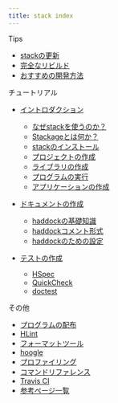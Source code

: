 ```yaml
---
title: stack index
---
```


Tips

* [stackの更新](/stack/tips/stack-upgrade.html)
* [完全なリビルド](/stack/tips/full-rebuild.html)
* [おすすめの開発方法](/stack/tips/recommend-dev.html)

チュートリアル

* [イントロダクション](/stack/intro/)
  * [なぜstackを使うのか？](/stack/intro/why-stack.html)
  * [Stackageとは何か？](/stack/intro/stackage.html)
  * [stackのインストール](/stack/intro/stack-install.html)
  * [プロジェクトの作成](/stack/intro/create-prj.html)
  * [ライブラリの作成](/stack/intro/create-lib.html)
  * [プログラムの実行](/stack/intro/exec-prg.html)
  * [アプリケーションの作成](/stack/intro/create-app.html)

* [ドキュメントの作成](/stack/doc/)
  * [haddockの基礎知識](/stack/doc/haddock-intro.html)
  * [haddockコメント形式](/stack/doc/haddock-comment.html)
  * [haddockのための設定](/stack/doc/haddock-settings.html)

* [テストの作成](/stack/test/)
  * [HSpec](/stack/test/hspec.html)
  * [QuickCheck](/stack/test/quickcheck.html)
  * [doctest](/stack/test/doctest.html)

その他

* [プログラムの配布](/stack/etc/stack-script.html)
* [HLint](/stack/etc/hlint.html)
* [フォーマットツール](/stack/etc/format.html)
* [hoogle](/stack/etc/hoogle.html)
* [プロファイリング](/stack/etc/profiling.html)
* [コマンドリファレンス](/stack/etc/cmd-ref.html)
* [Travis CI](/stack/etc/travis-ci.html)
* [参考ページ一覧](/stack/etc/references.html)

